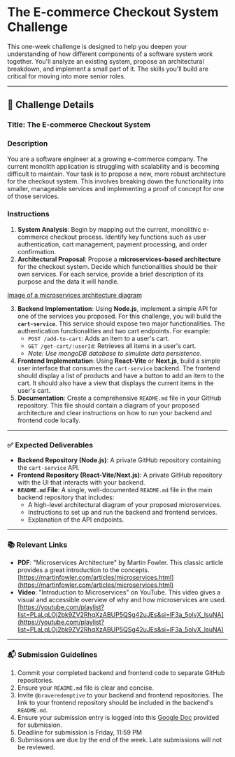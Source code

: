 # The E-commerce Checkout System Challenge

This one-week challenge is designed to help you deepen your understanding of how different components of a software system work together. You'll analyze an existing system, propose an architectural breakdown, and implement a small part of it. The skills you'll build are critical for moving into more senior roles.

---

## 📝 Challenge Details

### **Title: The E-commerce Checkout System**

### **Description**
You are a software engineer at a growing e-commerce company. The current monolith application is struggling with scalability and is becoming difficult to maintain. Your task is to propose a new, more robust architecture for the checkout system. This involves breaking down the functionality into smaller, manageable services and implementing a proof of concept for one of those services.

### **Instructions**
1.  **System Analysis**: Begin by mapping out the current, monolithic e-commerce checkout process. Identify key functions such as user authentication, cart management, payment processing, and order confirmation.
2.  **Architectural Proposal**: Propose a **microservices-based architecture** for the checkout system. Decide which functionalities should be their own services. For each service, provide a brief description of its purpose and the data it will handle. 

[Image of a microservices architecture diagram](https://storage.googleapis.com/pacitude-buckets/licensed-image.jpeg)

3.  **Backend Implementation**: Using **Node.js**, implement a simple API for one of the services you proposed. For this challenge, you will build the **`cart-service`**. This service should expose two major functionalities. The authentication functionalities and two cart endpoints. For example:
    * `POST /add-to-cart`: Adds an item to a user's cart.
    * `GET /get-cart/:userId`: Retrieves all items in a user's cart.
    * *Note: Use mongoDB database to simulate data persistence.*
4.  **Frontend Implementation**: Using **React-Vite** or **Next.js**, build a simple user interface that consumes the `cart-service` backend. The frontend should display a list of products and have a button to add an item to the cart. It should also have a view that displays the current items in the user's cart.
5.  **Documentation**: Create a comprehensive `README.md` file in your GitHub repository. This file should contain a diagram of your proposed architecture and clear instructions on how to run your backend and frontend code locally.

---

### **✅ Expected Deliverables**

* **Backend Repository (Node.js)**: A private GitHub repository containing the `cart-service` API.
* **Frontend Repository (React-Vite/Next.js)**: A private GitHub repository with the UI that interacts with your backend.
* **`README.md` File**: A single, well-documented `README.md` file in the main backend repository that includes:
    * A high-level architectural diagram of your proposed microservices.
    * Instructions to set up and run the backend and frontend services.
    * Explanation of the API endpoints.

---

### **📚 Relevant Links**

* **PDF**: "Microservices Architecture" by Martin Fowler. This classic article provides a great introduction to the concepts. [https://martinfowler.com/articles/microservices.html](https://martinfowler.com/articles/microservices.html)
* **Video**: "Introduction to Microservices" on YouTube. This video gives a visual and accessible overview of why and how microservices are used. [https://youtube.com/playlist?list=PLaLqLOj2bk9ZV2RhqXzABUP5QSg42uJEs&si=lF3a_5olvX_IsuNA](https://youtube.com/playlist?list=PLaLqLOj2bk9ZV2RhqXzABUP5QSg42uJEs&si=lF3a_5olvX_IsuNA)

---

### **📬 Submission Guidelines**

1.  Commit your completed backend and frontend code to separate GitHub repositories.
2.  Ensure your `README.md` file is clear and concise.
3.  Invite `@braveredemptive` to your backend and frontend repositories. The link to your frontend repository should be included in the backend's `README.md`.
4.  Ensure your submission entry is logged into this [Google Doc](https://docs.google.com/document/d/1ifYuyImVk_ckOOLXZ68TOS3UfAxJ1rzpu_7hdATbtzY/edit?usp=sharing) provided for submission.
5.  Deadline for submission is Friday, 11:59 PM
6.  Submissions are due by the end of the week. Late submissions will not be reviewed.